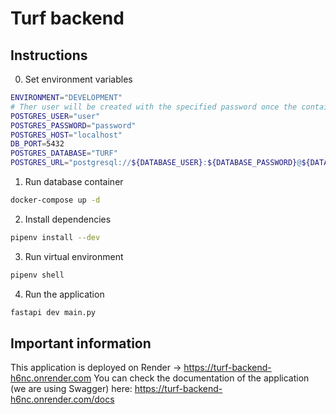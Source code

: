 # Turf backend

## Instructions

0. Set environment variables

```sh
ENVIRONMENT="DEVELOPMENT"
# Ther user will be created with the specified password once the container is up and running.
POSTGRES_USER="user"
POSTGRES_PASSWORD="password"
POSTGRES_HOST="localhost"
DB_PORT=5432
POSTGRES_DATABASE="TURF"
POSTGRES_URL="postgresql://${DATABASE_USER}:${DATABASE_PASSWORD}@${DATABASE_HOST}:${DATABASE_PORT}/${DATABASE_NAME}"
```

1. Run database container

```sh
docker-compose up -d
```

2. Install dependencies

```sh
pipenv install --dev
```

3. Run virtual environment

```sh
pipenv shell
```

4. Run the application

```sh
fastapi dev main.py
```

## Important information

This application is deployed on Render -> https://turf-backend-h6nc.onrender.com
You can check the documentation of the application (we are using Swagger) here: https://turf-backend-h6nc.onrender.com/docs
